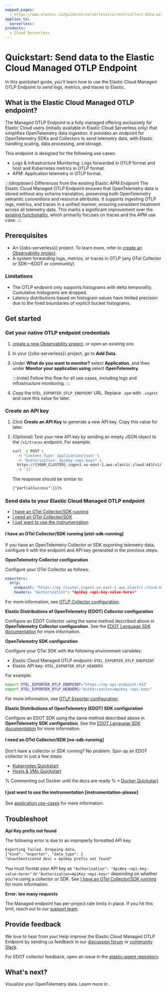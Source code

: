 ```yaml
---
mapped_pages:
  - https://www.elastic.co/guide/en/serverless/current/collect-data-with-native-otlp.html
applies_to:
  serverless:
products:
  - Cloud Serverless
---
```


# Quickstart: Send data to the Elastic Cloud Managed OTLP Endpoint

In this quickstart guide, you'll learn how to use the Elastic Cloud Managed OTLP Endpoint to send logs, metrics, and traces to Elastic.

## What is the Elastic Cloud Managed OTLP endpoint?

The Managed OTLP Endpoint is a fully managed offering exclusively for Elastic Cloud users (initially available in Elastic Cloud Serverless only) that simplifies OpenTelemetry data ingestion. It provides an endpoint for OpenTelemetry SDKs and Collectors to send telemetry data, with Elastic handling scaling, data processing, and storage.

This endpoint is designed for the following use cases:

* Logs & Infrastructure Monitoring: Logs forwarded in OTLP format and host and Kubernetes metrics in OTLP format.
* APM: Application telemetry in OTLP format.

:::{dropdown} Differences from the existing Elastic APM Endpoint
The Elastic Cloud Managed OTLP Endpoint ensures that OpenTelemetry data is stored without any schema translation, preserving both OpenTelemetry semantic conventions and resource attributes. It supports ingesting OTLP logs, metrics, and traces in a unified manner, ensuring consistent treatment across all telemetry data. This marks a significant improvement over the [existing functionality](/solutions/observability/apm/use-opentelemetry-with-apm.md), which primarily focuses on traces and the APM use case.
:::

## Prerequisites

* An {{obs-serverless}} project. To learn more, refer to [create an Observability project](/solutions/observability/get-started/create-an-observability-project.md).
* A system forwarding logs, metrics, or traces in OTLP (any OTel Collector or SDK—EDOT or community).

### Limitations

* The OTLP endpoint only supports histograms with delta temporality. Cumulative histograms are dropped.
* Latency distributions based on histogram values have limited precision due to the fixed boundaries of explicit bucket histograms.

## Get started

### Get your native OTLP endpoint credentials

1. [create a new Observability project](/solutions/observability/get-started/create-an-observability-project.md), or open an existing one.

1. In your {{obs-serverless}} project, go to **Add Data**.

1. Under **What do you want to monitor?** select **Application**, and then under **Monitor your application using** select **OpenTelemetry**.

    :::{note}
    Follow this flow for all use cases, including logs and infrastructure monitoring.
    :::

1. Copy the `OTEL_EXPORTER_OTLP_ENDPOINT` URL. Replace `.apm` with `.ingest` and save this value for later.

### Create an API key

1. Click **Create an API Key** to generate a new API key. Copy this value for later.
1. (Optional) Test your new API key by sending an empty JSON object to the `/v1/traces` endpoint. For example:

    ```bash
    curl -X POST \
      -H "Content-Type: application/json" \
      -H "Authorization: ApiKey <api-key>" \
      https://{YOUR_CLUSTER}.ingest.us-east-1.aws.elastic.cloud:443/v1/traces \
      -d '{}'
    ```

    The response should be similar to:

    ```txt
    {"partialSuccess":{}}%
    ```

### Send data to your Elastic Cloud Managed OTLP endpoint

* [I have an OTel Collector/SDK running](#otel-sdk-running)
* [I need an OTel Collector/SDK](#no-sdk-running)
* [I just want to use the instrumentation](#instrumentation-please)

#### I have an OTel Collector/SDK running [otel-sdk-running]

If you have an OpenTelemetry Collector or SDK exporting telemetry data,
configure it with the endpoint and API key generated in the previous steps.

**OpenTelemetry Collector configuration**

Configure your OTel Collector as follows:

```yaml
exporters:
  otlp:
    endpoint: "https://my_cluster.ingest.us-east-1.aws.elastic.cloud:443/v1/traces"
    headers: "Authorization": "ApiKey <api-key-value-here>"
```

For more information, see [OTLP Collector configuration](https://opentelemetry.io/docs/collector/configuration/).

**Elastic Distributions of OpenTelemetry (EDOT) Collector configuration**

Configure an EDOT Collector using the same method described above in **OpenTelemetry Collector configuration**.
See the [EDOT Language SDK documentation](https://elastic.github.io/opentelemetry/edot-collector/index.html) for more information.

**OpenTelemetry SDK configuration**

Configure your OTel SDK with the following environment variables:

* Elastic Cloud Managed OTLP endpoint: `OTEL_EXPORTER_OTLP_ENDPOINT`
* Elastic API key: `OTEL_EXPORTER_OTLP_HEADERS`

For example:

```bash
export OTEL_EXPORTER_OTLP_ENDPOINT="https://my-api-endpoint:443"
export OTEL_EXPORTER_OTLP_HEADERS="Authorization=ApiKey <api-key>"
```

For more information, see [OTLP Exporter configuration](https://opentelemetry.io/docs/languages/sdk-configuration/otlp-exporter/).

**Elastic Distributions of OpenTelemetry (EDOT) SDK configuration**

Configure an EDOT SDK using the same method described above in **OpenTelemetry SDK configuration**.
See the [EDOT Language SDK documentation](https://elastic.github.io/opentelemetry/edot-sdks/index.html) for more information.

#### I need an OTel Collector/SDK [no-sdk-running]

Don't have a collector or SDK running? No problem. Spin up an EDOT collector in just a few steps:

* [Kubernetes Quickstart](https://elastic.github.io/opentelemetry/quickstart/serverless/k8s.html)
* [Hosts & VMs Quickstart](https://elastic.github.io/opentelemetry/quickstart/serverless/hosts_vms.html)

% Commenting out Docker until the docs are ready
% * [Docker Quickstart](https://elastic.github.io/opentelemetry/quickstart/serverless/docker.html)

#### I just want to use the instrumentation [instrumentation-please]

See [application use-cases](https://elastic.github.io/opentelemetry/edot-sdks/index.html) for more information.

## Troubleshoot

**Api Key prefix not found**

The following error is due to an improperly formatted API key:

```txt
Exporting failed. Dropping data.
{"kind": "exporter", "data_type": }
"Unauthenticated desc = ApiKey prefix not found"
```

You must format your API key as `"Authorization": "ApiKey <api-key-value-here>"` or `"Authorization=ApiKey <api-key>"` depending on whether you're using a collector or SDK. See [I have an OTel Collector/SDK running](#otel-sdk-running) for more information.

**Error: too many requests**

The Managed endpoint has per-project rate limits in place. If you hit this limit, reach out to our [support team](https://support.elastic.co).

## Provide feedback

We love to hear from you!
Help improve the Elastic Cloud Managed OTLP Endpoint by sending us feedback in our [discussion forum](https://discuss.elastic.co/c/apm) or [community Slack](https://elasticstack.slack.com/signup#/domain-signup).

For EDOT collector feedback, open an issue in the [elastic-agent repository](https://github.com/elastic/elastic-agent/issues).

## What's next?

Visualize your OpenTelemetry data. Learn more in [](/solutions/observability/otlp-visualize.md).
